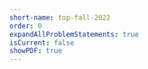 ```yaml
---
short-name: top-fall-2022
order: 0
expandAllProblemStatements: true
isCurrent: false
showPDF: true
---
```

